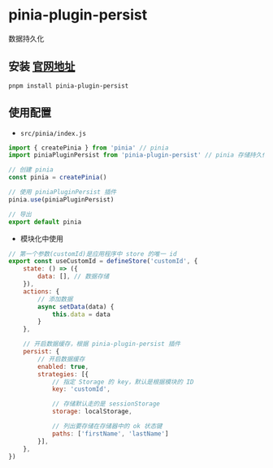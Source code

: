 # pinia-plugin-persist
数据持久化

## 安装 [官网地址](https://seb-l.github.io/pinia-plugin-persist/#install)
```
pnpm install pinia-plugin-persist
```

## 使用配置
- `src/pinia/index.js`
``` js
import { createPinia } from 'pinia' // pinia
import piniaPluginPersist from 'pinia-plugin-persist' // pinia 存储持久化

// 创建 pinia
const pinia = createPinia()

// 使用 piniaPluginPersist 插件
pinia.use(piniaPluginPersist)

// 导出
export default pinia
```

- 模块化中使用
``` js
// 第一个参数(customId)是应用程序中 store 的唯一 id
export const useCustomId = defineStore('customId', {
	state: () => ({
		data: [], // 数据存储
	}),
	actions: {
		// 添加数据
		async setData(data) {
			this.data = data
		}
	},

	// 开启数据缓存，根据 pinia-plugin-persist 插件
	persist: {
		// 开启数据缓存
		enabled: true,
		strategies: [{
			// 指定 Storage 的 key，默认是根据模块的 ID
			key: 'customId',

			// 存储默认走的是 sessionStorage
			storage: localStorage,

			// 列出要存储在存储器中的 ok 状态键
			paths: ['firstName', 'lastName']
		}],
	},
})
```